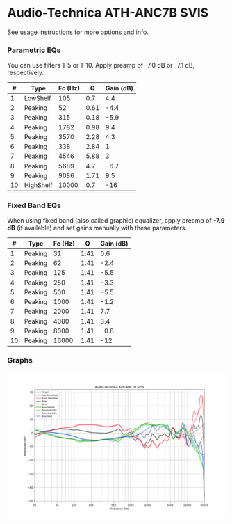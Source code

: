 # Audio-Technica ATH-ANC7B SVIS
See [usage instructions](https://github.com/jaakkopasanen/AutoEq#usage) for more options and info.

### Parametric EQs
You can use filters 1-5 or 1-10. Apply preamp of -7.0 dB or -7.1 dB, respectively.

|   # | Type      |   Fc (Hz) |    Q |   Gain (dB) |
|-----|-----------|-----------|------|-------------|
|   1 | LowShelf  |       105 | 0.7  |         4.4 |
|   2 | Peaking   |        52 | 0.61 |        -4.4 |
|   3 | Peaking   |       315 | 0.18 |        -5.9 |
|   4 | Peaking   |      1782 | 0.98 |         9.4 |
|   5 | Peaking   |      3570 | 2.28 |         4.3 |
|   6 | Peaking   |       338 | 2.84 |         1   |
|   7 | Peaking   |      4546 | 5.88 |         3   |
|   8 | Peaking   |      5689 | 4.7  |        -6.7 |
|   9 | Peaking   |      9086 | 1.71 |         9.5 |
|  10 | HighShelf |     10000 | 0.7  |       -16   |

### Fixed Band EQs
When using fixed band (also called graphic) equalizer, apply preamp of **-7.9 dB** (if available) and set gains manually with these parameters.

|   # | Type    |   Fc (Hz) |    Q |   Gain (dB) |
|-----|---------|-----------|------|-------------|
|   1 | Peaking |        31 | 1.41 |         0.6 |
|   2 | Peaking |        62 | 1.41 |        -2.4 |
|   3 | Peaking |       125 | 1.41 |        -5.5 |
|   4 | Peaking |       250 | 1.41 |        -3.3 |
|   5 | Peaking |       500 | 1.41 |        -5.5 |
|   6 | Peaking |      1000 | 1.41 |        -1.2 |
|   7 | Peaking |      2000 | 1.41 |         7.7 |
|   8 | Peaking |      4000 | 1.41 |         3.4 |
|   9 | Peaking |      8000 | 1.41 |        -0.8 |
|  10 | Peaking |     16000 | 1.41 |       -12   |

### Graphs
![](./Audio-Technica%20ATH-ANC7B%20SVIS.png)
